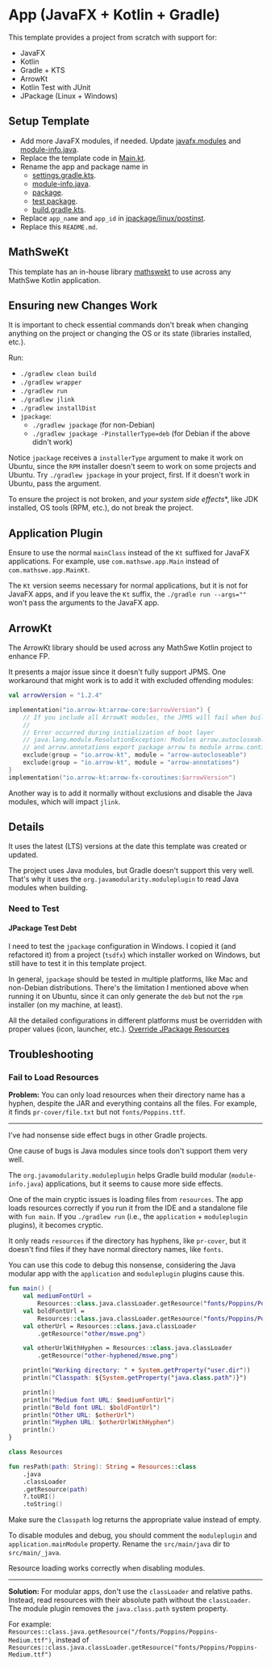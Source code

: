 # App (JavaFX + Kotlin + Gradle)

This template provides a project from scratch with support for:

- JavaFX
- Kotlin
- Gradle + KTS
- ArrowKt
- Kotlin Test with JUnit
- JPackage (Linux + Windows)

## Setup Template

- Add more JavaFX modules, if needed. Update [javafx.modules](build.gradle.kts)
  and [module-info.java](src/main/java/module-info.java).
- Replace the template code
  in [Main.kt](src/main/kotlin/com/mathswe/app/Main.kt).
- Rename the app and package name in
    - [settings.gradle.kts](settings.gradle.kts).
    - [module-info.java](src/main/java/module-info.java).
    - [package](src/main/kotlin).
    - [test package](src/test/kotlin).
    - [build.gradle.kts](build.gradle.kts).
- Replace `app_name` and `app_id`
  in [jpackage/linux/postinst](jpackage/linux/postinst).
- Replace this `README.md`.

## MathSweKt

This template has an in-house library [mathswekt](src/main/kotlin/mathswekt) to
use across any MathSwe Kotlin application.

## Ensuring new Changes Work

It is important to check essential commands don't break when changing anything
on the project or changing the OS or its state (libraries installed, etc.).

Run:

- `./gradlew clean build`
- `./gradlew wrapper`
- `./gradlew run`
- `./gradlew jlink`
- `./gradlew installDist`
- `jpackage`:
    - `./gradlew jpackage` (for non-Debian)
    - `./gradlew jpackage -PinstallerType=deb` (for Debian if the above didn't
      work)

Notice `jpackage` receives a `installerType` argument to make it work on Ubuntu,
since the `RPM` installer doesn't seem to work on some projects and Ubuntu. Try
`./gradlew jpackage` in your project, first. If it doesn't work in Ubuntu, pass
the argument.

To ensure the project is not broken, and *your system side effects**, like JDK
installed, OS tools (RPM, etc.), do not break the project.

## Application Plugin

Ensure to use the normal `mainClass` instead of the `Kt` suffixed for JavaFX
applications. For example, use `com.mathswe.app.Main` instead of
`com.mathswe.app.MainKt`.

The `Kt` version seems necessary for normal applications, but it is not for
JavaFX apps, and if you leave the `Kt` suffix, the `./gradle run --args=""`
won't pass the arguments to the JavaFX app.

## ArrowKt

The ArrowKt library should be used across any MathSwe Kotlin project to enhance
FP.

It presents a major issue since it doesn't fully support JPMS. One workaround
that might work is to add it with excluded offending modules:

```kotlin
val arrowVersion = "1.2.4"

implementation("io.arrow-kt:arrow-core:$arrowVersion") {
    // If you include all ArrowKt modules, the JPMS will fail when building:
    //
    // Error occurred during initialization of boot layer
    // java.lang.module.ResolutionException: Modules arrow.autocloseable
    // and arrow.annotations export package arrow to module arrow.continuations
    exclude(group = "io.arrow-kt", module = "arrow-autocloseable")
    exclude(group = "io.arrow-kt", module = "arrow-annotations")
}
implementation("io.arrow-kt:arrow-fx-coroutines:$arrowVersion")
```

Another way is to add it normally without exclusions and disable the Java
modules, which will impact `jlink`.

## Details

It uses the latest (LTS) versions at the date this template was created or
updated.

The project uses Java modules, but Gradle doesn't support this very well. That's
why it uses the `org.javamodularity.moduleplugin` to read Java modules when
building.

### Need to Test

#### JPackage Test Debt

I need to test the `jpackage` configuration in Windows. I copied it (and
refactored it) from a project (`tsdfx`) which installer worked on Windows, but
still have to test it in this template project.

In general, `jpackage` should be tested in multiple platforms, like Mac and
non-Debian distributions. There's the limitation I mentioned above when running
it on Ubuntu, since it can only generate the `deb` but not the `rpm`
installer (on my machine, at least).

All the detailed configurations in different platforms must be overridden with
proper values (icon, launcher, etc.).
[Override JPackage Resources](https://docs.oracle.com/en/java/javase/15/jpackage/override-jpackage-resources.html)

## Troubleshooting

### Fail to Load Resources

**Problem:** You can only load resources when their directory name has a hyphen,
despite the JAR and everything contains all the files. For example, it finds
`pr-cover/file.txt` but not `fonts/Poppins.ttf`.

---

I've had nonsense side effect bugs in other Gradle projects.

One cause of bugs is Java modules since tools don't support them very well.

The `org.javamodularity.moduleplugin` helps Gradle build modular
(`module-info.java`) applications, but it seems to cause more side effects.

One of the main cryptic issues is loading files from `resources`. The app loads
resources correctly if you run it from the IDE and a standalone file with
`fun main`. If you `./gradlew run` (i.e., the `application` +
`moduleplugin` plugins), it becomes cryptic.

It only reads `resources` if the directory has hyphens, like `pr-cover`, but it
doesn't find files if they have normal directory names, like `fonts`.

You can use this code to debug this nonsense, considering the Java modular app
with the `application` and `moduleplugin` plugins cause this.

```kotlin
fun main() {
    val mediumFontUrl =
        Resources::class.java.classLoader.getResource("fonts/Poppins/Poppins-Medium.ttf")
    val boldFontUrl =
        Resources::class.java.classLoader.getResource("fonts/Poppins/Poppins-Bold.ttf")
    val otherUrl = Resources::class.java.classLoader
        .getResource("other/mswe.png")

    val otherUrlWithHyphen = Resources::class.java.classLoader
        .getResource("other-hyphened/mswe.png")

    println("Working directory: " + System.getProperty("user.dir"))
    println("Classpath: ${System.getProperty("java.class.path")}")

    println()
    println("Medium font URL: $mediumFontUrl")
    println("Bold font URL: $boldFontUrl")
    println("Other URL: $otherUrl")
    println("Hyphen URL: $otherUrlWithHyphen")
    println()
}
```

```kotlin
class Resources

fun resPath(path: String): String = Resources::class
    .java
    .classLoader
    .getResource(path)
    ?.toURI()
    .toString()
```

Make sure the `Classpath` log returns the appropriate value instead of empty.

To disable modules and debug, you should comment the `moduleplugin` and
`application.mainModule` property. Rename the `src/main/java` dir to
`src/main/_java`.

Resource loading works correctly when disabling modules.

---

**Solution:** For modular apps, don't use the `classLoader` and relative paths.
Instead, read resources with their absolute path without the `classLoader`. The
module plugin removes the `java.class.path` system property.

For example:
`Resources::class.java.getResource("/fonts/Poppins/Poppins-Medium.ttf")`,
instead of
`Resources::class.java.classLoader.getResource("fonts/Poppins/Poppins-Medium.ttf")`
